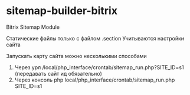 # sitemap-builder-bitrix
Bitrix Sitemap Module

Статические файлы только с файлом .section
Учитываются настройки сайта

Запускать карту сайта можно несколькими способами
1. Через урл /local/php_interface/crontab/sitemap_run.php?SITE_ID=s1 (передавать сайт ид обязательно)
2. Через консоль php local/php_interface/crontab/sitemap_run.php SITE_ID=s1
